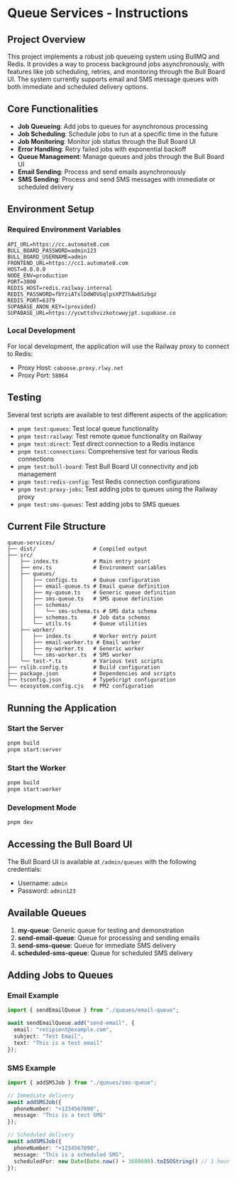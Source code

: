 # Queue Services - Instructions

## Project Overview

This project implements a robust job queueing system using BullMQ and Redis. It provides a way to process background jobs asynchronously, with features like job scheduling, retries, and monitoring through the Bull Board UI. The system currently supports email and SMS message queues with both immediate and scheduled delivery options.

## Core Functionalities

- **Job Queueing**: Add jobs to queues for asynchronous processing
- **Job Scheduling**: Schedule jobs to run at a specific time in the future
- **Job Monitoring**: Monitor job status through the Bull Board UI
- **Error Handling**: Retry failed jobs with exponential backoff
- **Queue Management**: Manage queues and jobs through the Bull Board UI
- **Email Sending**: Process and send emails asynchronously
- **SMS Sending**: Process and send SMS messages with immediate or scheduled delivery

## Environment Setup

### Required Environment Variables

```
API_URL=https://cc.automate8.com
BULL_BOARD_PASSWORD=admin123
BULL_BOARD_USERNAME=admin
FRONTEND_URL=https://cc1.automate8.com
HOST=0.0.0.0
NODE_ENV=production
PORT=3000
REDIS_HOST=redis.railway.internal
REDIS_PASSWORD=fbYziATslDdWOVGqlpsXPZThAwbSzbgz
REDIS_PORT=6379
SUPABASE_ANON_KEY=(provided)
SUPABASE_URL=https://ycwttshvizkotcwwyjpt.supabase.co
```

### Local Development

For local development, the application will use the Railway proxy to connect to Redis:
- Proxy Host: `caboose.proxy.rlwy.net`
- Proxy Port: `58064`

## Testing

Several test scripts are available to test different aspects of the application:

- `pnpm test:queues`: Test local queue functionality
- `pnpm test:railway`: Test remote queue functionality on Railway
- `pnpm test:direct`: Test direct connection to a Redis instance
- `pnpm test:connections`: Comprehensive test for various Redis connections
- `pnpm test:bull-board`: Test Bull Board UI connectivity and job management
- `pnpm test:redis-config`: Test Redis connection configurations
- `pnpm test:proxy-jobs`: Test adding jobs to queues using the Railway proxy
- `pnpm test:sms-queues`: Test adding jobs to SMS queues

## Current File Structure

```
queue-services/
├── dist/                  # Compiled output
├── src/
│   ├── index.ts           # Main entry point
│   ├── env.ts             # Environment variables
│   ├── queues/
│   │   ├── configs.ts     # Queue configuration
│   │   ├── email-queue.ts # Email queue definition
│   │   ├── my-queue.ts    # Generic queue definition
│   │   ├── sms-queue.ts   # SMS queue definition
│   │   ├── schemas/
│   │   │   └── sms-schema.ts # SMS data schema
│   │   ├── schemas.ts     # Job data schemas
│   │   └── utils.ts       # Queue utilities
│   ├── worker/
│   │   ├── index.ts       # Worker entry point
│   │   ├── email-worker.ts # Email worker
│   │   ├── my-worker.ts   # Generic worker
│   │   └── sms-worker.ts  # SMS worker
│   └── test-*.ts          # Various test scripts
├── rslib.config.ts        # Build configuration
├── package.json           # Dependencies and scripts
├── tsconfig.json          # TypeScript configuration
└── ecosystem.config.cjs   # PM2 configuration
```

## Running the Application

### Start the Server

```bash
pnpm build
pnpm start:server
```

### Start the Worker

```bash
pnpm build
pnpm start:worker
```

### Development Mode

```bash
pnpm dev
```

## Accessing the Bull Board UI

The Bull Board UI is available at `/admin/queues` with the following credentials:
- Username: `admin`
- Password: `admin123`

## Available Queues

1. **my-queue**: Generic queue for testing and demonstration
2. **send-email-queue**: Queue for processing and sending emails
3. **send-sms-queue**: Queue for immediate SMS delivery
4. **scheduled-sms-queue**: Queue for scheduled SMS delivery

## Adding Jobs to Queues

### Email Example

```typescript
import { sendEmailQueue } from "./queues/email-queue";

await sendEmailQueue.add("send-email", {
  email: "recipient@example.com",
  subject: "Test Email",
  text: "This is a test email"
});
```

### SMS Example

```typescript
import { addSMSJob } from "./queues/sms-queue";

// Immediate delivery
await addSMSJob({
  phoneNumber: "+1234567890",
  message: "This is a test SMS"
});

// Scheduled delivery
await addSMSJob({
  phoneNumber: "+1234567890",
  message: "This is a scheduled SMS",
  scheduledFor: new Date(Date.now() + 3600000).toISOString() // 1 hour from now
});
